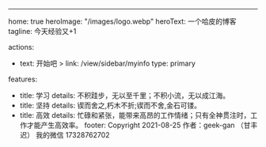 ---
home: true
heroImage: "/images/logo.webp"
heroText: 一个哈皮的博客
tagline: 今天经验又+1

actions:
  - text: 开始吧 >
    link: /view/sidebar/myinfo
    type: primary

features:
  - title: 学习 
    details: 不积跬步，无以至千里；不积小流，无以成江海。
  - title: 坚持
    details: 锲而舍之,朽木不折;锲而不舍,金石可镂。
  - title: 高效
    details: 忙碌和紧张，能带来高昂的工作情绪；只有全神贯注时，工作才能产生高效率。
footer: Copyright  2021-08-25 作者：geek-gan （甘丰迟）   我的微信 17328762702
